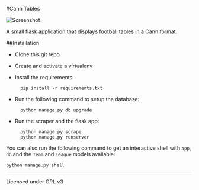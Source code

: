 #Cann Tables

![Screenshot]()

A small flask application that displays football tables in a Cann format.

##Installation
- Clone this git repo
- Create and activate a virtualenv
- Install the requirements:

        pip install -r requirements.txt

- Run the following command to setup the database:

	    python manage.py db upgrade

- Run the scraper and the flask app:

		python manage.py scrape
		python manage.py runserver

You can also run the following command to get an interactive shell with `app`, `db` and the `Team` and `League`
models available:

    python manage.py shell


---
Licensed under GPL v3

